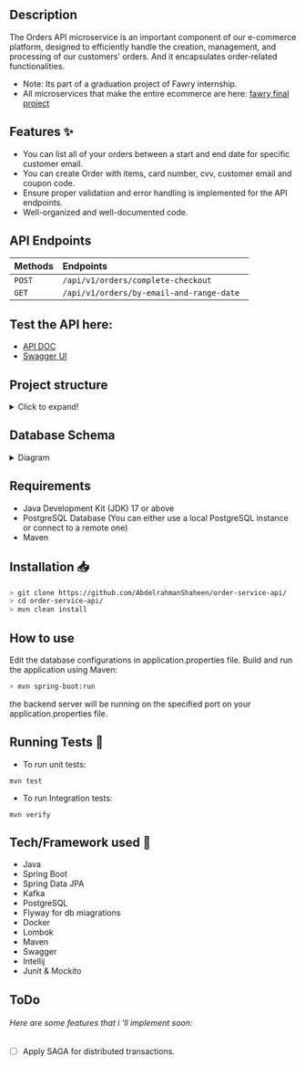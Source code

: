 ## Description
The Orders API microservice is an important component of our e-commerce platform, designed to efficiently handle the creation, management, and processing of our customers' orders.
And it encapsulates order-related functionalities.
- Note: Its part of a graduation project of Fawry internship.
- All microservices that make the entire ecommerce are here: [fawry final project](https://github.com/Fawry-Project)

## Features ✨

- You can list all of your orders between a start and end date for specific customer email.
- You can create Order with items, card number, cvv, customer email and coupon code.
- Ensure proper validation and error handling is implemented for the API endpoints.
- Well-organized and well-documented code.

## API Endpoints

| Methods | Endpoints                                |
| :------ | :--------------------------------------- |
| `POST`  | `/api/v1/orders/complete-checkout `      |
| `GET`   | `/api/v1/orders/by-email-and-range-date `|


## Test the API here:
- [API DOC](http://localhost:8080/v3/api-docs)
- [Swagger UI](http://localhost:8080/swagger-ui/index.html)

## Project structure

<details>
<summary>Click to expand!</summary>

```bash
## Project Structure
📦src
 ┣ 📂main
 ┃ ┣ 📂java
 ┃ ┃ ┗ 📂com
 ┃ ┃ ┃ ┗ 📂fawry
 ┃ ┃ ┃ ┃ ┗ 📂orderService
 ┃ ┃ ┃ ┃ ┃ ┣ 📂config
 ┃ ┃ ┃ ┃ ┃ ┃ ┣ 📜KafkaTopicConfig.java
 ┃ ┃ ┃ ┃ ┃ ┃ ┗ 📜WebConfig.java
 ┃ ┃ ┃ ┃ ┃ ┣ 📂controller
 ┃ ┃ ┃ ┃ ┃ ┃ ┗ 📜OrderController.java
 ┃ ┃ ┃ ┃ ┃ ┣ 📂dto
 ┃ ┃ ┃ ┃ ┃ ┃ ┣ 📂coupon
 ┃ ┃ ┃ ┃ ┃ ┃ ┃ ┗ 📜ConsumeCouponRequest.java
 ┃ ┃ ┃ ┃ ┃ ┃ ┣ 📂notification
 ┃ ┃ ┃ ┃ ┃ ┃ ┃ ┗ 📜NotificationRequest.java
 ┃ ┃ ┃ ┃ ┃ ┃ ┣ 📂order
 ┃ ┃ ┃ ┃ ┃ ┃ ┃ ┣ 📜OrderItemRequest.java
 ┃ ┃ ┃ ┃ ┃ ┃ ┃ ┣ 📜OrderRequest.java
 ┃ ┃ ┃ ┃ ┃ ┃ ┃ ┗ 📜OrderResponse.java
 ┃ ┃ ┃ ┃ ┃ ┃ ┣ 📂product
 ┃ ┃ ┃ ┃ ┃ ┃ ┃ ┗ 📜ProductConsumptionRequest.java
 ┃ ┃ ┃ ┃ ┃ ┃ ┣ 📂stock
 ┃ ┃ ┃ ┃ ┃ ┃ ┃ ┗ 📜ConsumeProductRequest.java
 ┃ ┃ ┃ ┃ ┃ ┃ ┗ 📂transaction
 ┃ ┃ ┃ ┃ ┃ ┃ ┃ ┣ 📜DepositRequest.java
 ┃ ┃ ┃ ┃ ┃ ┃ ┃ ┗ 📜WithdrawRequest.java
 ┃ ┃ ┃ ┃ ┃ ┣ 📂entity
 ┃ ┃ ┃ ┃ ┃ ┃ ┣ 📜Order.java
 ┃ ┃ ┃ ┃ ┃ ┃ ┗ 📜OrderItem.java
 ┃ ┃ ┃ ┃ ┃ ┣ 📂exception
 ┃ ┃ ┃ ┃ ┃ ┃ ┣ 📜ErrorResponse.java
 ┃ ┃ ┃ ┃ ┃ ┃ ┗ 📜GlobalExceptionHandler.java
 ┃ ┃ ┃ ┃ ┃ ┣ 📂mapper
 ┃ ┃ ┃ ┃ ┃ ┃ ┣ 📜OrderItemMapper.java
 ┃ ┃ ┃ ┃ ┃ ┃ ┗ 📜OrderMapper.java
 ┃ ┃ ┃ ┃ ┃ ┣ 📂repository
 ┃ ┃ ┃ ┃ ┃ ┃ ┗ 📜OrderRepo.java
 ┃ ┃ ┃ ┃ ┃ ┣ 📂service
 ┃ ┃ ┃ ┃ ┃ ┃ ┣ 📜OrderService.java
 ┃ ┃ ┃ ┃ ┃ ┃ ┗ 📜OrderServiceImp.java
 ┃ ┃ ┃ ┃ ┃ ┣ 📜OrderServiceApplication.java
 ┃ ┃ ┃ ┃ ┃ ┣ 📜RestTemplateClient.java
 ┃ ┃ ┃ ┃ ┃ ┗ 📜Utils.java
 ┃ ┗ 📂resources
 ┃ ┃ ┣ 📂db
 ┃ ┃ ┃ ┗ 📂migration
 ┃ ┃ ┃ ┃ ┣ 📜V1__Order_DB.sql
 ┃ ┃ ┃ ┃ ┣ 📜V2__Order_DB.sql
 ┃ ┃ ┃ ┃ ┗ 📜V3__Add_Order_Code_Field.sql
 ┃ ┃ ┣ 📂static
 ┃ ┃ ┣ 📂templates
 ┃ ┃ ┗ 📜application.properties
 ┗ 📂test
 ┃ ┗ 📂java
 ┃ ┃ ┗ 📂com
 ┃ ┃ ┃ ┗ 📂fawry
 ┃ ┃ ┃ ┃ ┗ 📂orderService
 ┃ ┃ ┃ ┃ ┃ ┗ 📜OrderServiceApplicationTests.java
```

</details>

## Database Schema

<details>
<summary>Diagram</summary>

```mermaid
erDiagram

ORDER ||--o{ ORDER_ITEM : "consists of"
ORDER{
    int id pk
    string coupon_code 
    string order_code
    string user_email
    double total_price
    double total_price_after_discount
    date creation_date
}

ORDER_ITEM{
    int id pk
    int order_id fk
    int product_code
    int quntity
}
```

</details>

## Requirements
- Java Development Kit (JDK) 17 or above
- PostgreSQL Database (You can either use a local PostgreSQL instance or connect to a remote one)
- Maven

## Installation 📥


```bash
> git clone https://github.com/AbdelrahmanShaheen/order-service-api/
> cd order-service-api/
> mvn clean install
```

## How to use

Edit the database configurations in application.properties file.
Build and run the application using Maven:

```bash
> mvn spring-boot:run
```

the backend server will be running on the specified port on your application.properties file.

## Running Tests 🧪
- To run unit tests:
```shell
mvn test        
```
- To run Integration tests:
```shell
mvn verify        
```


## Tech/Framework used 🧰

- Java
- Spring Boot
- Spring Data JPA
- Kafka
- PostgreSQL
- Flyway for db miagrations
- Docker
- Lombok
- Maven 
- Swagger
- Intellij
- Junit & Mockito

## ToDo

###### Here are some features that i 'll implement soon:

- [ ] Apply SAGA for distributed transactions. 